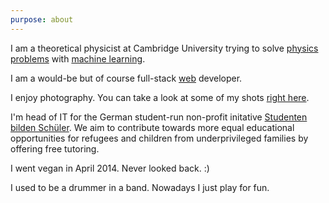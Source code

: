 ```yaml
---
purpose: about
---
```


I am a theoretical physicist at Cambridge University trying to solve [physics problems](/physics) with [machine learning](/ai).

I am a would-be but of course full-stack [web](./web) developer.

I enjoy photography. You can take a look at some of my shots [right here](/photography).

I'm head of IT for the German student-run non-profit initative [Studenten bilden Schüler](https://studenten-bilden-schueler.de/verein/bundesvorstand). We aim to contribute towards more equal educational opportunities for refugees and children from underprivileged families by offering free tutoring.

I went vegan in April 2014. Never looked back. :)

I used to be a drummer in a band. Nowadays I just play for fun.
